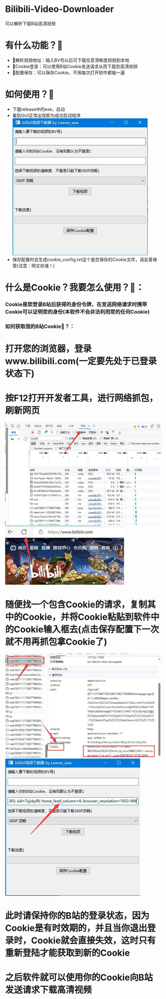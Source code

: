 # Bilibili-Video-Downloader
可以解析下载B站高清视频 
# 有什么功能？🤔
* 💪解析视频地址：输入BV号以后可下载任意清晰度视频到本地
* 💪Cookie登录：可以使用B站Cookie发送请求从而下载到高清视频
* 💪配置保存：可以保存Cookie，不用每次打开软件都输一遍
# 如何使用？🤔
* 下载release中的exe，启动
* 看到GUI正常出现即为成功启动程序
![GUI](GUI.jpg "GUI图片")
* 保存配置时会生成cookie_config.txt这个是您保存的Cookie文件，请妥善保管(注意：明文存储！)
# 什么是Cookie？我要怎么使用？🤔：
### Cookie是您登录B站后获得的身份令牌，在发送网络请求时携带Cookie可以证明您的身份(本软件不会非法利用您的任何Cookie)
### 如何获取我的B站Cookie🤔？：
# 打开您的浏览器，登录www.bilibili.com(一定要先处于已登录状态下)
# 按F12打开开发者工具，进行网络抓包，刷新网页  
![GUI](edge1.jpg "e")
![GUI](edge2.jpg "e")
# 随便找一个包含Cookie的请求，复制其中的Cookie，并将Cookie粘贴到软件中的Cookie输入框去(点击保存配置下一次就不用再抓包拿Cookie了)
![GUI](edge3.jpg "e")  
![GUI](edge4.jpg "e")
# 此时请保持你的B站的登录状态，因为Cookie是有时效期的，并且当你退出登录时，Cookie就会直接失效，这时只有重新登陆才能获取到新的Cookie
# 之后软件就可以使用你的Cookie向B站发送请求下载高清视频
